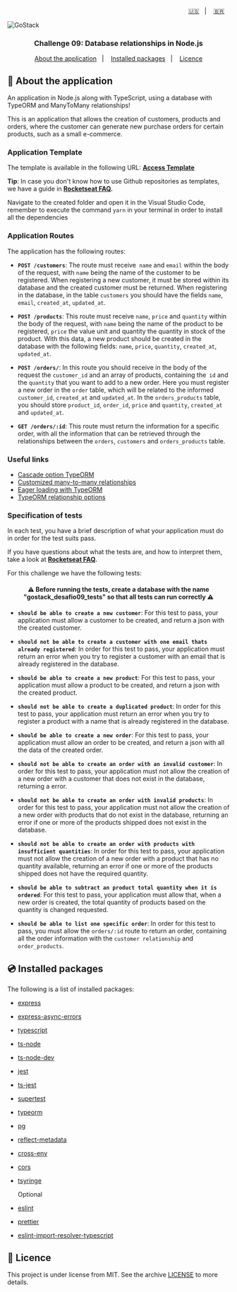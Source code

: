 <p align="right">
  <a href="README.en.md">🇺🇸</a>&nbsp;&nbsp;&nbsp;|&nbsp;&nbsp;&nbsp;
  <a href="README.md">🇧🇷</a>&nbsp;&nbsp;&nbsp;
</p>

<img alt="GoStack" src=./src/assets/header-bootcamp.png />

<h3 align="center">
  Challenge 09: Database relationships in Node.js
</h3>

<p align="center">
  <a href="#rocket-about-the-application">About the application</a>&nbsp;&nbsp;&nbsp;|&nbsp;&nbsp;&nbsp;
  <a href="#cd-installed-packages">Installed packages</a>&nbsp;&nbsp;&nbsp;|&nbsp;&nbsp;&nbsp;
  <a href="#memo-licence">Licence</a>
</p>

<!-- <img alt="Insomnia" src=./src/assets/screen-insomnia.gif /> -->

## :rocket: About the application

An application in Node.js along with TypeScript, using a database with TypeORM and ManyToMany relationships!

This is an application that allows the creation of customers, products and orders, where the customer can generate new purchase orders for certain products, such as a small e-commerce.

### Application Template

The template is available in the following URL: **[Access Template](https://github.com/Rocketseat/gostack-template-typeorm-upload)**

**Tip**: In case you don't know how to use Github repositories as templates, we have a guide in **[Rocketseat FAQ](https://github.com/Rocketseat/gostack-template-typeorm-relations).**

Navigate to the created folder and open it in the Visual Studio Code, remember to execute the command `yarn` in your terminal in order to install all the dependencies

### Application Routes

The application has the following routes:

- **`POST /customers`**: The route must receive` name` and `email` within the body of the request, with `name` being the name of the customer to be registered. When registering a new customer, it must be stored within its database and the created customer must be returned. When registering in the database, in the table `customers` you should have the fields `name`, `email`, `created_at`, `updated_at`.

- **`POST /products`**: This route must receive `name`, `price` and `quantity` within the body of the request, with `name` being the name of the product to be registered, `price` the value unit and quantity the quantity in stock of the product. With this data, a new product should be created in the database with the following fields: `name`, `price`, `quantity`, `created_at`, `updated_at`.

- **`POST /orders/`**: In this route you should receive in the body of the request the `customer_id` and an array of products, containing the` id` and the `quantity` that you want to add to a new order. Here you must register a new order in the `order` table, which will be related to the informed `customer_id`, `created_at` and `updated_at`. In the `orders_products` table, you should store `product_id`, `order_id`, `price` and `quantity`, `created_at` and `updated_at`.

- **`GET /orders/:id`**: This route must return the information for a specific order, with all the information that can be retrieved through the relationships between the `orders`, `customers` and `orders_products` table.

### Useful links

- [Cascade option TypeORM](https://github.com/typeorm/typeorm/blob/master/docs/relations.md#cascade-options)
- [Customized many-to-many relationships](https://github.com/typeorm/typeorm/blob/master/docs/many-to-many-relations.md#many-to-many-relations-with-custom-properties)
- [Eager loading with TypeORM](https://github.com/typeorm/typeorm/blob/master/docs/eager-and-lazy-relations.md#eager-relations)
- [TypeORM relationship options](https://github.com/typeorm/typeorm/blob/master/docs/find-options.md)

### Specification of tests

In each test, you have a brief description of what your application must do in order for the test suits pass.

If you have questions about what the tests are, and how to interpret them, take a look at **[Rocketseat FAQ](https://github.com/Rocketseat/bootcamp-gostack-desafios/tree/master/faq-challenges).**

For this challenge we have the following tests:

<h4 align="center">
  ⚠️ Before running the tests, create a database with the name "gostack_desafio09_tests" so that all tests can run correctly ⚠️
</h4>

- **`should be able to create a new customer`**: For this test to pass, your application must allow a customer to be created, and return a json with the created customer.

- **`should not be able to create a customer with one email thats already registered`**: In order for this test to pass, your application must return an error when you try to register a customer with an email that is already registered in the database.

- **`should be able to create a new product`**: For this test to pass, your application must allow a product to be created, and return a json with the created product.

- **`should not be able to create a duplicated product`**: In order for this test to pass, your application must return an error when you try to register a product with a name that is already registered in the database.

- **`should be able to create a new order`**: For this test to pass, your application must allow an order to be created, and return a json with all the data of the created order.

- **`should not be able to create an order with an invalid customer`**: In order for this test to pass, your application must not allow the creation of a new order with a customer that does not exist in the database, returning a error.

- **`should not be able to create an order with invalid products`**: In order for this test to pass, your application must not allow the creation of a new order with products that do not exist in the database, returning an error if one or more of the products shipped does not exist in the database.

- **`should not be able to create an order with products with insufficient quantities`**: In order for this test to pass, your application must not allow the creation of a new order with a product that has no quantity available, returning an error if one or more of the products shipped does not have the required quantity.

- **`should be able to subtract an product total quantity when it is ordered`**: For this test to pass, your application must allow that, when a new order is created, the total quantity of products based on the quantity is changed requested.

- **`should be able to list one specific order`**: In order for this test to pass, you must allow the `orders/:id` route to return an order, containing all the order information with the `customer relationship` and `order_products`.

## :cd: Installed packages

The following is a list of installed packages:

- [express](https://www.npmjs.com/package/express)
- [express-async-errors](https://github.com/davidbanham/express-async-errors#readme)
- [typescript](https://www.typescriptlang.org/)
- [ts-node](https://github.com/TypeStrong/ts-node)
- [ts-node-dev](https://github.com/whitecolor/ts-node-dev#readme)
- [jest](https://jestjs.io/docs/en/getting-started)
- [ts-jest](https://kulshekhar.github.io/ts-jest)
- [supertest](https://www.npmjs.com/package/supertest)
- [typeorm](https://github.com/typeorm/typeorm#readme)
- [pg](https://github.com/brianc/node-postgres)
- [reflect-metadata](http://rbuckton.github.io/reflect-metadata)
- [cross-env](https://github.com/kentcdodds/cross-env#readme)
- [cors](https://github.com/expressjs/cors#readme)
- [tsyringe](https://github.com/Microsoft/tsyringe#readme)

	Optional
- [eslint](https://eslint.org/)
- [prettier](https://prettier.io/)
- [eslint-import-resolver-typescript](https://github.com/alexgorbatchev/eslint-import-resolver-typescript#readme)

## :memo: Licence

This project is under license from MIT. See the archive [LICENSE](LICENSE) to more details.
